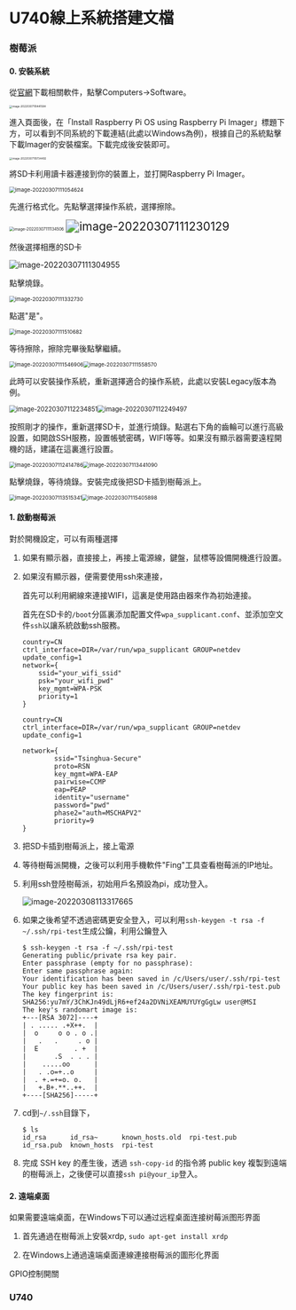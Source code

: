 # U740線上系統搭建文檔

### 樹莓派

#### 0. 安裝系統

從[官網](https://www.raspberrypi.org/)下載相關軟件，點擊Computers->Software。	

<img src="C:\Users\user\AppData\Roaming\Typora\typora-user-images\image-20220307110441584.png" alt="image-20220307110441584" style="zoom: 33%;" />

進入頁面後，在「Install Raspberry Pi OS using Raspberry Pi Imager」標題下方，可以看到不同系統的下載連結(此處以Windows為例)，根據自己的系統點擊下載Imager的安裝檔案。下載完成後安裝即可。

<img src="C:\Users\user\AppData\Roaming\Typora\typora-user-images\image-20220307110734492.png" alt="image-20220307110734492" style="zoom:33%;" />

將SD卡利用讀卡器連接到你的裝置上，並打開Raspberry Pi Imager。

<img src="C:\Users\user\AppData\Roaming\Typora\typora-user-images\image-20220307111054624.png" alt="image-20220307111054624" style="zoom: 67%;" />

先進行格式化。先點擊選擇操作系統，選擇擦除。

<img src="C:\Users\user\AppData\Roaming\Typora\typora-user-images\image-20220307111134506.png" alt="image-20220307111134506" style="zoom:50%;" />

<img src="C:\Users\user\AppData\Roaming\Typora\typora-user-images\image-20220307111230129.png" alt="image-20220307111230129" style="zoom: 150%;" />

然後選擇相應的SD卡

![image-20220307111304955](C:\Users\user\AppData\Roaming\Typora\typora-user-images\image-20220307111304955.png)

點擊燒錄。

<img src="C:\Users\user\AppData\Roaming\Typora\typora-user-images\image-20220307111332730.png" alt="image-20220307111332730" style="zoom:67%;" />

點選"是"。



<img src="C:\Users\user\AppData\Roaming\Typora\typora-user-images\image-20220307111510682.png" alt="image-20220307111510682" style="zoom:67%;" />

等待擦除，擦除完畢後點擊繼續。

<img src="C:\Users\user\AppData\Roaming\Typora\typora-user-images\image-20220307111546906.png" alt="image-20220307111546906" style="zoom:67%;" /><img src="C:\Users\user\AppData\Roaming\Typora\typora-user-images\image-20220307111558570.png" alt="image-20220307111558570" style="zoom:67%;" />

此時可以安裝操作系統，重新選擇適合的操作系統，此處以安裝Legacy版本為例。

<img src="C:\Users\user\AppData\Roaming\Typora\typora-user-images\image-20220307112234851.png" alt="image-20220307112234851" style="zoom: 80%;" /><img src="C:\Users\user\AppData\Roaming\Typora\typora-user-images\image-20220307112249497.png" alt="image-20220307112249497" style="zoom:80%;" />

按照剛才的操作，重新選擇SD卡，並進行燒錄。點選右下角的齒輪可以進行高級設置，如開啟SSH服務，設置帳號密碼，WIFI等等。如果沒有顯示器需要遠程開機的話，建議在這裏進行設置。

<img src="C:\Users\user\AppData\Roaming\Typora\typora-user-images\image-20220307112414786.png" alt="image-20220307112414786" style="zoom:67%;" /><img src="C:\Users\user\AppData\Roaming\Typora\typora-user-images\image-20220307113441090.png" alt="image-20220307113441090" style="zoom:67%;" />

點擊燒錄，等待燒錄。安裝完成後把SD卡插到樹莓派上。

<img src="C:\Users\user\AppData\Roaming\Typora\typora-user-images\image-20220307113515341.png" alt="image-20220307113515341" style="zoom:67%;" /><img src="C:\Users\user\AppData\Roaming\Typora\typora-user-images\image-20220307115405898.png" alt="image-20220307115405898" style="zoom:67%;" />

#### 1. 啟動樹莓派

對於開機設定，可以有兩種選擇

1. 如果有顯示器，直接接上，再接上電源線，鍵盤，鼠標等設備開機進行設置。

2. 如果沒有顯示器，便需要使用ssh來連接，

   首先可以利用網線來連接WIFI，這裏是使用路由器來作為初始連接。

   首先在SD卡的`/boot`分區裏添加配置文件`wpa_supplicant.conf`、並添加空文件`ssh`以讓系統啟動ssh服務。

   ```
   country=CN
   ctrl_interface=DIR=/var/run/wpa_supplicant GROUP=netdev
   update_config=1
   network={
       ssid="your_wifi_ssid"
       psk="your_wifi_pwd"
       key_mgmt=WPA-PSK
       priority=1
   }
   ```

   ```
   country=CN
   ctrl_interface=DIR=/var/run/wpa_supplicant GROUP=netdev
   update_config=1
   
   network={
           ssid="Tsinghua-Secure"
           proto=RSN
           key_mgmt=WPA-EAP
           pairwise=CCMP
           eap=PEAP
           identity="username"
           password="pwd"
           phase2="auth=MSCHAPV2"
           priority=9
   }
   ```

3. 把SD卡插到樹莓派上，接上電源

4. 等待樹莓派開機，之後可以利用手機軟件"Fing"工具查看樹莓派的IP地址。

5. 利用ssh登陸樹莓派，初始用戶名預設為pi，成功登入。

   ![image-20220308113317665](C:\Users\user\AppData\Roaming\Typora\typora-user-images\image-20220308113317665.png)

6. 如果之後希望不透過密碼更安全登入，可以利用`ssh-keygen -t rsa -f ~/.ssh/rpi-test`生成公鑰，利用公鑰登入

   ```
   $ ssh-keygen -t rsa -f ~/.ssh/rpi-test
   Generating public/private rsa key pair.
   Enter passphrase (empty for no passphrase):
   Enter same passphrase again:
   Your identification has been saved in /c/Users/user/.ssh/rpi-test
   Your public key has been saved in /c/Users/user/.ssh/rpi-test.pub
   The key fingerprint is:
   SHA256:yu7mY/3ChKJn49dLjR6+ef24a2DVNiXEAMUYUYgGgLw user@MSI
   The key's randomart image is:
   +---[RSA 3072]----+
   | . ..... .+X++.  |
   |  o     o o . o .|
   |   .   .     . o |
   |  E         . +  |
   |       .S  . . . |
   |    .....oo      |
   |   . .o=+..o     |
   |  . +.=+=o. o.   |
   |   +.B+.**..++.  |
   +----[SHA256]-----+
   ```

7. cd到`~/.ssh`目錄下，

   ```
   $ ls
   id_rsa      id_rsa~      known_hosts.old  rpi-test.pub
   id_rsa.pub  known_hosts  rpi-test
   ```

8. 完成 SSH key 的產生後，透過 `ssh-copy-id` 的指令將 public key 複製到遠端的樹莓派上，之後便可以直接`ssh pi@your_ip`登入。

#### 2. 遠端桌面

如果需要遠端桌面，在Windows下可以通过远程桌面连接树莓派图形界面

1. 首先通過在樹莓派上安裝xrdp, `sudo apt-get install xrdp`

2. 在Windows上通過遠端桌面連線連接樹莓派的圖形化界面



GPIO控制開關

### U740

